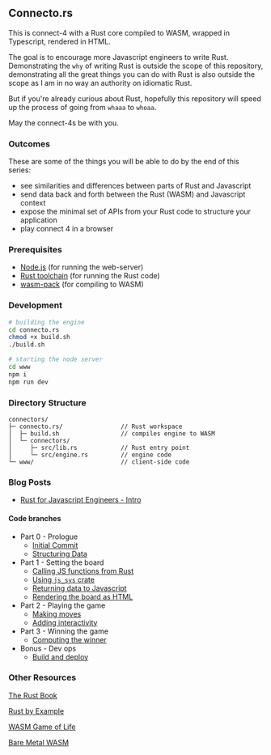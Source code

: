 ## Connecto.rs

This is connect-4 with a Rust core compiled to WASM, wrapped in Typescript, rendered in HTML.

The goal is to encourage more Javascript engineers to write Rust.
Demonstrating the `why` of writing Rust is outside the scope of this repository, demonstrating all the great things you can do with Rust is also outside the scope as I am in no way an authority on idiomatic Rust.

But if you're already curious about Rust, hopefully this repository will speed up the process of going from `whaaa` to `whoaa`.

May the connect-4s be with you.

### Outcomes

These are some of the things you will be able to do by the end of this series:

- see similarities and differences between parts of Rust and Javascript
- send data back and forth between the Rust (WASM) and Javascript context
- expose the minimal set of APIs from your Rust code to structure your application
- play connect 4 in a browser

### Prerequisites

- [Node.js](https://nodejs.org/en/download) (for running the web-server)
- [Rust toolchain](https://www.rust-lang.org/tools/install) (for running the Rust code)
- [wasm-pack](https://drager.github.io/wasm-pack/installer/) (for compiling to WASM)

### Development

```bash
# building the engine
cd connecto.rs
chmod +x build.sh
./build.sh

# starting the node server
cd www
npm i
npm run dev
```

### Directory Structure

```
connectors/
├─ connecto.rs/                // Rust workspace
│  ├─ build.sh                 // compiles engine to WASM
│  └─ connectors/
│     ├─ src/lib.rs            // Rust entry point
│     └─ src/engine.rs         // engine code
└─ www/                        // client-side code
```

### Blog Posts

- [Rust for Javascript Engineers - Intro](https://www.afloat.boats/posts/rust-for-javascript-engineers-pt-1)

#### Code branches

- Part 0 - Prologue
  - [Initial Commit](https://github.com/tauseefk/connectors/tree/making-connections)
  - [Structuring Data](https://github.com/tauseefk/connectors/tree/data-as-enums)
- Part 1 - Setting the board
  - [Calling JS functions from Rust](https://github.com/tauseefk/connectors/tree/calling-home)
  - [Using `js_sys` crate](https://github.com/tauseefk/connectors/tree/calling-home-again)
  - [Returning data to Javascript](https://github.com/tauseefk/connectors/tree/returning-a-grid)
  - [Rendering the board as HTML](https://github.com/tauseefk/connectors/tree/rendering-html-grid)
- Part 2 - Playing the game
  - [Making moves](https://github.com/tauseefk/connectors/tree/making-moves)
  - [Adding interactivity](https://github.com/tauseefk/connectors/tree/interactivity)
- Part 3 - Winning the game
  - [Computing the winner](https://github.com/tauseefk/connectors/tree/winning-move)
- Bonus - Dev ops
  - [Build and deploy](https://github.com/tauseefk/connectors/tree/deployment)

### Other Resources

[The Rust Book](https://doc.rust-lang.org/book/title-page.html)

[Rust by Example](https://doc.rust-lang.org/rust-by-example/index.html)

[WASM Game of Life](https://rustwasm.github.io/book/game-of-life/introduction.html)

[Bare Metal WASM](https://cliffle.com/blog/bare-metal-wasm/)
